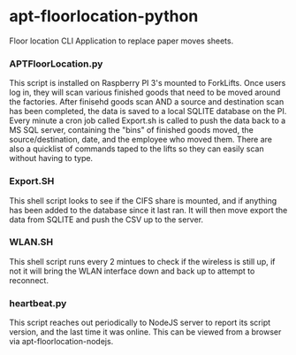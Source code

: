 # apt-floorlocation-python
Floor location CLI Application to replace paper moves sheets.

### APTFloorLocation.py
This script is installed on Raspberry PI 3's mounted to ForkLifts. Once users log in, they will scan various finished goods that need to be moved around the factories. After finisehd goods scan AND a source and destination scan has been completed, the data is saved to a local SQLITE database on the PI. Every minute a cron job called Export.sh is called to push the data back to a MS SQL server, containing the "bins" of finished goods moved, the source/destination, date, and the employee who moved them. There are also a quicklist of commands taped to the lifts so they can easily scan without having to type.

### Export.SH
This shell script looks to see if the CIFS share is mounted, and if anything has been added to the database since it last ran. It will then move export the data from SQLITE and push the CSV up to the server.

### WLAN.SH
This shell script runs every 2 mintues to check if the wireless is still up, if not it will bring the WLAN interface down and back up to attempt to reconnect.

### heartbeat.py 
This script reaches out periodically to NodeJS server to report its script version, and the last time it was online. This can be viewed from a browser via apt-floorlocation-nodejs.
